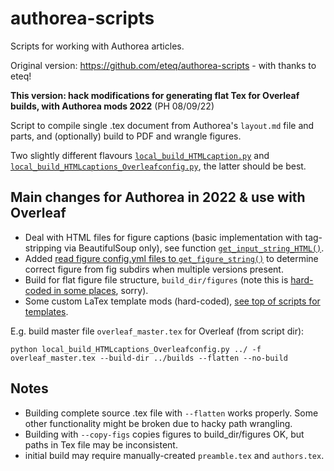 # authorea-scripts

Scripts for working with Authorea articles.

Original version: https://github.com/eteq/authorea-scripts - with thanks to eteq!

**This version: hack modifications for generating flat Tex for Overleaf builds, with Authorea mods 2022**
(PH 08/09/22)

Script to compile single .tex document from Authorea's `layout.md` file and parts, and (optionally) build to PDF and wrangle figures.

Two slightly different flavours [`local_build_HTMLcaption.py`](https://github.com/phockett/Extracting-Molecular-Frame-Photoionization-Dynamics-from-Experimental-Data/blob/submission050922/authorea_scripts/local_build_HTMLcaptions.py) and [`local_build_HTMLcaptions_Overleafconfig.py`](https://github.com/phockett/Extracting-Molecular-Frame-Photoionization-Dynamics-from-Experimental-Data/blob/submission050922/authorea_scripts/local_build_HTMLcaptions_Overleafconfig.py), the latter should be best.


## Main changes for Authorea in 2022 & use with Overleaf

- Deal with HTML files for figure captions (basic implementation with tag-stripping via BeautifulSoup only), see function [`get_input_string_HTML()`](https://github.com/phockett/Extracting-Molecular-Frame-Photoionization-Dynamics-from-Experimental-Data/blob/af2149b6e9cc75d1f2bd970e5893c9840a25626f/authorea_scripts/local_build_HTMLcaptions_Overleafconfig.py#L121).
- Added [read figure config.yml files to `get_figure_string()`](https://github.com/phockett/Extracting-Molecular-Frame-Photoionization-Dynamics-from-Experimental-Data/blob/af2149b6e9cc75d1f2bd970e5893c9840a25626f/authorea_scripts/local_build_HTMLcaptions_Overleafconfig.py#L192) to determine correct figure from fig subdirs when multiple versions present.
- Build for flat figure file structure, `build_dir/figures` (note this is [hard-coded in some places](https://github.com/phockett/Extracting-Molecular-Frame-Photoionization-Dynamics-from-Experimental-Data/blob/af2149b6e9cc75d1f2bd970e5893c9840a25626f/authorea_scripts/local_build_HTMLcaptions_Overleafconfig.py#L405), sorry).
- Some custom LaTex template mods (hard-coded), [see top of scripts for templates](https://github.com/phockett/Extracting-Molecular-Frame-Photoionization-Dynamics-from-Experimental-Data/blob/af2149b6e9cc75d1f2bd970e5893c9840a25626f/authorea_scripts/local_build_HTMLcaptions_Overleafconfig.py#L56).

E.g. build master file `overleaf_master.tex` for Overleaf (from script dir):

```
python local_build_HTMLcaptions_Overleafconfig.py ../ -f overleaf_master.tex --build-dir ../builds --flatten --no-build

```


## Notes

- Building complete source .tex file with `--flatten` works properly. Some other functionality might be broken due to hacky path wrangling.
- Building with `--copy-figs` copies figures to build_dir/figures OK, but paths in Tex file may be inconsistent.
- initial build may require manually-created `preamble.tex` and `authors.tex`.
